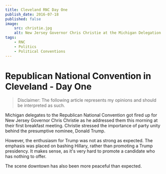 ```yaml
---
title: Cleveland RNC Day One
publish_date: 2016-07-18
published: false
image:
    src: christie.jpg
    alt: New Jersey Governor Chris Christie at the Michigan Delegation Breakfast
tags:
    - RNC
    - Politics
    - Political Conventions
---
```


# Republican National Convention in Cleveland - Day One

> Disclaimer: The following article represents my opinions and should be interpreted as such.

Michigan delegates to the Republican National Convention got fired up for New Jersey Governor Chris Christie as he addressed them this morning at their first breakfast meeting. Christie stressed the importance of party unity behind the presumptive nominee, Donald Trump. 

However, the enthusiasm for Trump was not as strong as expected. The emphasis was placed on bashing Hillary, rather than promoting a Trump presidency. It makes sense, as it's very hard to promote a candidate who has nothing to offer.

The scene downtown has also been more peaceful than expected.